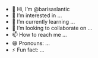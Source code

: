 - 👋 Hi, I’m @barisaslantic
- 👀 I’m interested in ...
- 🌱 I’m currently learning ...
- 💞️ I’m looking to collaborate on ...
- 📫 How to reach me ...
- 😄 Pronouns: ...
- ⚡ Fun fact: ...

<!---
barisaslantic/barisaslantic is a ✨ special ✨ repository because its `README.md` (this file) appears on your GitHub profile.
You can click the Preview link to take a look at your changes.
--->
